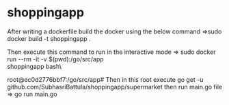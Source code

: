 # shoppingapp
After writing a dockerfile build the docker using the below command
=>sudo docker build -t shoppingapp .


Then execute this command to run in the interactive mode 
    => sudo docker run --rm -it -v $(pwd):/go/src/app \
             shoppingapp bash\
             
root@ec0d2776bbf7:/go/src/app# 
Then in this root execute go get -u github.com/SubhasriBattula/shoppingapp/supermarket
then run main.go file => go run main.go
